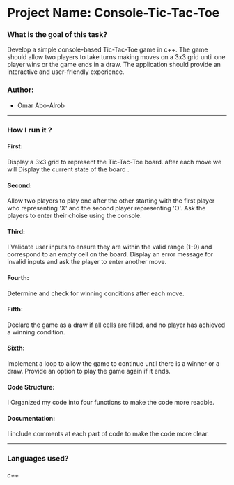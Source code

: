 
# Project Name: Console-Tic-Tac-Toe  

### What is the goal of this task?
 Develop a simple console-based Tic-Tac-Toe game in c++. The game should allow two players to take turns making moves on a 3x3 grid until one player wins or the game ends in a draw. The application should provide an interactive and user-friendly experience.
### Author:
*  Omar Abo-Alrob
_______________________________________________________________________________________________________________________

### How I run it ?
#### First:  
Display a 3x3 grid to represent the Tic-Tac-Toe board.
after each move we will Display the current state of the board .
#### Second: 
Allow two players to play one after the other starting with the first player who representing 'X' and the second player representing 'O'.
Ask the players to enter their choise using the console.
#### Third:
I Validate user inputs to ensure they are within the valid range (1-9) and correspond to an empty cell on the board.
Display an error message for invalid inputs and ask the player to enter another move.
#### Fourth:
Determine and check for winning conditions after each move.
#### Fifth:
Declare the game as a draw if all cells are filled, and no player has achieved a winning condition.
#### Sixth:
Implement a loop to allow the game to continue until there is a winner or a draw.
Provide an option to play the game again if it ends.
#### Code Structure:
I Organized my code into four functions to make the code more readble.
#### Documentation:
I include comments at each part of code to make the code more clear.


_______________________________________________________________________________________________________________________
### Languages used?
###### c++
